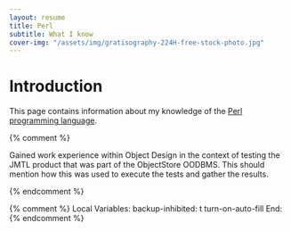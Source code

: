 ```yaml
---
layout: resume
title: Perl
subtitle: What I know
cover-img: "/assets/img/gratisography-224H-free-stock-photo.jpg"
---
```


# Introduction

This page contains information about my knowledge of the [Perl programming language](https://www.perl.org/).

{% comment %}

Gained work experience within Object Design in the context of testing the JMTL product that was part of
the ObjectStore OODBMS.  This should mention how this was used to execute the tests and gather the
results.

{% endcomment %}

{% comment %}
Local Variables:
backup-inhibited: t
turn-on-auto-fill
End:
{% endcomment %}
